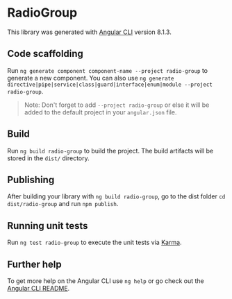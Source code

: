 # RadioGroup

This library was generated with [Angular CLI](https://github.com/angular/angular-cli) version 8.1.3.

## Code scaffolding

Run `ng generate component component-name --project radio-group` to generate a new component. You can also use `ng generate directive|pipe|service|class|guard|interface|enum|module --project radio-group`.
> Note: Don't forget to add `--project radio-group` or else it will be added to the default project in your `angular.json` file. 

## Build

Run `ng build radio-group` to build the project. The build artifacts will be stored in the `dist/` directory.

## Publishing

After building your library with `ng build radio-group`, go to the dist folder `cd dist/radio-group` and run `npm publish`.

## Running unit tests

Run `ng test radio-group` to execute the unit tests via [Karma](https://karma-runner.github.io).

## Further help

To get more help on the Angular CLI use `ng help` or go check out the [Angular CLI README](https://github.com/angular/angular-cli/blob/master/README.md).
